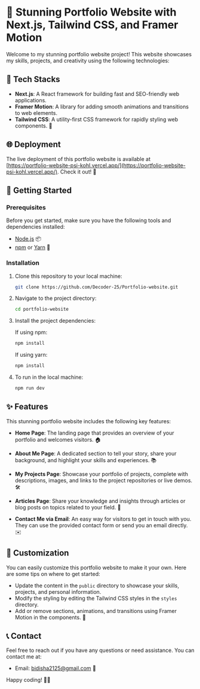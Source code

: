 # 🌟 Stunning Portfolio Website with Next.js, Tailwind CSS, and Framer Motion

Welcome to my stunning portfolio website project! This website showcases my skills, projects, and creativity using the following technologies:

## 🔧 Tech Stacks

- **Next.js**: A React framework for building fast and SEO-friendly web applications.
- **Framer Motion**: A library for adding smooth animations and transitions to web elements.
- **Tailwind CSS**: A utility-first CSS framework for rapidly styling web components. 🚀

## 🌐 Deployment

The live deployment of this portfolio website is available at [https://portfolio-website-psi-kohl.vercel.app/](https://portfolio-website-psi-kohl.vercel.app/). Check it out! 🚀

## 🚀 Getting Started

### Prerequisites

Before you get started, make sure you have the following tools and dependencies installed:

- [Node.js](https://nodejs.org/) 📦
- [npm](https://www.npmjs.com/) or [Yarn](https://yarnpkg.com/) 🧶

### Installation

1. Clone this repository to your local machine:

   ```bash
   git clone https://github.com/Decoder-25/Portfolio-website.git
   ```

2. Navigate to the project directory:

   ```bash
   cd portfolio-website
   ```
3. Install the project dependencies:

   If using npm:

   ```bash
   npm install
   ```

   If using yarn:

   ```bash
   npm install
   ```
4. To run in the local machine:

   ```bash
   npm run dev
   ``` 

## ✨ Features

This stunning portfolio website includes the following key features:

- **Home Page**: The landing page that provides an overview of your portfolio and welcomes visitors. 🏠

- **About Me Page**: A dedicated section to tell your story, share your background, and highlight your skills and experiences. 📚

- **My Projects Page**: Showcase your portfolio of projects, complete with descriptions, images, and links to the project repositories or live demos. 🛠️

- **Articles Page**: Share your knowledge and insights through articles or blog posts on topics related to your field. 📝

- **Contact Me via Email**: An easy way for visitors to get in touch with you. They can use the provided contact form or send you an email directly. ✉️

## 🎨 Customization

You can easily customize this portfolio website to make it your own. Here are some tips on where to get started:

- Update the content in the `public` directory to showcase your skills, projects, and personal information.
- Modify the styling by editing the Tailwind CSS styles in the `styles` directory.
- Add or remove sections, animations, and transitions using Framer Motion in the components. 🎨

## 📞 Contact

Feel free to reach out if you have any questions or need assistance. You can contact me at:

- Email: bidisha2125@gmail.com 📧

Happy coding! 🚀🌟

